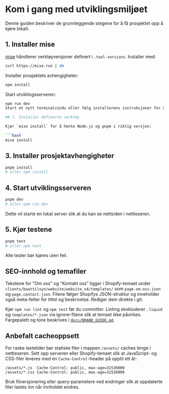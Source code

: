 # Kom i gang med utviklingsmiljøet

Denne guiden beskriver de grunnleggende stegene for å få prosjektet opp å kjøre lokalt.

## 1. Installer mise

[mise](https://github.com/jdx/mise) håndterer verktøyversjoner definert i `.tool-versions`.
Installer med:

```bash
curl https://mise.run | sh
```

Installer prosjektets avhengigheter:

```bash
npm install
```

Start utviklingsserveren:

````bash
npm run dev
Start et nytt terminalvindu eller følg installerens instruksjoner for å laste inn `mise`.

## 2. Installer definerte verktøy

Kjør `mise install` for å hente Node.js og pnpm i riktig versjon:

```bash
mise install
````

## 3. Installer prosjektavhengigheter

```bash
pnpm install
# eller npm install
```

## 4. Start utviklingsserveren

```bash
pnpm dev
# eller npm run dev
```

Dette vil starte en lokal server slik at du kan se nettsiden i nettleseren.

## 5. Kjør testene

```bash
pnpm test
# eller npm test
```

Alle tester bør kjøres uten feil.

## SEO-innhold og temafiler

Tekstene for "Om oss" og "Kontakt oss" ligger i Shopify-temaet under `clients/baattilsyn/website/website_v4/templates/` som `page.om-oss.json` og `page.contact.json`.
Filene følger Shopifys JSON-struktur og inneholder også meta-felter for tittel og beskrivelse. Rediger dem direkte i git.

Kjør `npm run lint` og `npm test` før du committer. Linting ekskluderer `.liquid` og `templates/*.json` via ignore-filene slik at temaet ikke påvirkes. Fargepalett og tone beskrives i [`docs/BRAND_GUIDE.md`](BRAND_GUIDE.md).

## Anbefalt cacheoppsett

For raske lastetider bør statiske filer i mappen `/assets/` caches lenge i nettleseren.
Sett opp serveren eller Shopify-temaet slik at JavaScript- og CSS-filer leveres
med en `Cache-Control`-header på opptil ett år:

```
/assets/*.js  Cache-Control: public, max-age=31536000
/assets/*.css Cache-Control: public, max-age=31536000
```

Bruk filversjonering eller query-parametere ved endringer slik at oppdaterte
filer lastes inn når innholdet endres.
